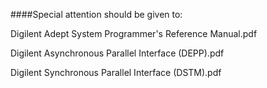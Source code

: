####Special attention should be given to:

Digilent Adept System Programmer's Reference Manual.pdf

Digilent Asynchronous Parallel Interface (DEPP).pdf

Digilent Synchronous Parallel Interface (DSTM).pdf
